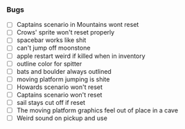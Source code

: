### Bugs

* [ ] Captains scenario in Mountains wont reset 
* [ ] Crows' sprite won't reset properly
* [ ] spacebar works like shit
* [ ] can't jump off moonstone
* [ ] apple restart weird if killed when in inventory
* [ ] outline color for spitter
* [ ] bats and boulder always outlined
* [ ] moving platform jumping is shite
* [ ] Howards scenario won't reset
* [ ] Captains scenario won't reset
* [ ] sail stays cut off if reset
* [ ] The moving platform graphics feel out of place in a cave
* [ ] Weird sound on pickup and use